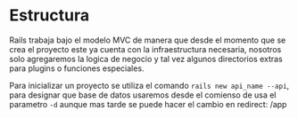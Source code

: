 # Estructura

Rails trabaja bajo el modelo MVC de manera que desde el momento que se crea el proyecto este ya cuenta con la infraestructura necesaria, nosotros solo agregaremos la logica de negocio y tal vez algunos directorios extras para plugins o funciones especiales.

Para inicializar un proyecto se utiliza el comando `rails new api_name --api`, para designar que base de datos usaremos desde el comienso de usa el parametro `-d` aunque mas tarde se puede hacer el cambio en redirect: /app